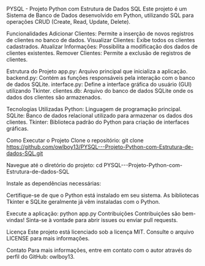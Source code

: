 PYSQL - Projeto Python com Estrutura de Dados SQL
Este projeto é um Sistema de Banco de Dados desenvolvido em Python, utilizando SQL para operações CRUD (Create, Read, Update, Delete).

Funcionalidades
Adicionar Clientes: Permite a inserção de novos registros de clientes no banco de dados.
Visualizar Clientes: Exibe todos os clientes cadastrados.
Atualizar Informações: Possibilita a modificação dos dados de clientes existentes.
Remover Clientes: Permite a exclusão de registros de clientes.

Estrutura do Projeto
app.py: Arquivo principal que inicializa a aplicação.
backend.py: Contém as funções responsáveis pela interação com o banco de dados SQLite.
interface.py: Define a interface gráfica do usuário (GUI) utilizando Tkinter.
clientes.db: Arquivo do banco de dados SQLite onde os dados dos clientes são armazenados.

Tecnologias Utilizadas
Python: Linguagem de programação principal.
SQLite: Banco de dados relacional utilizado para armazenar os dados dos clientes.
Tkinter: Biblioteca padrão do Python para criação de interfaces gráficas.

Como Executar o Projeto
Clone o repositório:
git clone https://github.com/owlboy13/PYSQL---Projeto-Python-com-Estrutura-de-dados-SQL.git

Navegue até o diretório do projeto:
cd PYSQL---Projeto-Python-com-Estrutura-de-dados-SQL

Instale as dependências necessárias:

Certifique-se de que o Python está instalado em seu sistema. As bibliotecas Tkinter e SQLite geralmente já vêm instaladas com o Python.

Execute a aplicação:
python app.py
Contribuições
Contribuições são bem-vindas! Sinta-se à vontade para abrir issues ou enviar pull requests.

Licença
Este projeto está licenciado sob a licença MIT. Consulte o arquivo LICENSE para mais informações.

Contato
Para mais informações, entre em contato com o autor através do perfil do GitHub: owlboy13.
